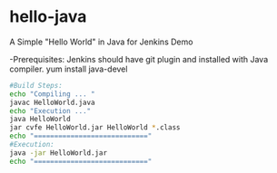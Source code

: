 # hello-java 
A Simple "Hello World" in Java for Jenkins Demo

-Prerequisites: Jenkins should have git plugin and installed with Java compiler.
yum install java-devel


```sh
#Build Steps:
echo "Compiling ... "
javac HelloWorld.java
echo "Execution ..."
java HelloWorld
jar cvfe HelloWorld.jar HelloWorld *.class
echo "============================"
#Execution:
java -jar HelloWorld.jar
echo "============================"
```
